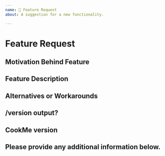```yaml
---
name: 🚀 Feature Request
about: A suggestion for a new functionality.

---
```


# Feature Request

## Motivation Behind Feature
<!-- Why should this feature be implemented? What problem does it solve? -->

## Feature Description
<!-- 
Describe your feature request in detail
Please provide any code examples or screenshots of what this feature would look like
Are there any drawbacks? Will this break anything for existing users? 
-->

## Alternatives or Workarounds
<!-- 
Describe alternatives or workarounds you are currently using 
Are there ways to do this with existing functionality?
-->

## /version output?

<!-- Please note that _WITHOUT_ the specific version output your issue _WILL BE IGNORED_ -->
<!-- A /version output looks like this: This server is running CraftBukkit version git-Spigot-06f33d0-86fdf92 (MC: 1.12.2) (Implementing API version 1.12.2-R0.1-SNAPSHOT) -->

<!-- Adding e.g. only 1.12.2 will lead _IGNORED ISSUES_ -->

## CookMe version

<!-- _LATEST_ is _NOT_ a valid version -->

## Please provide any additional information below.
